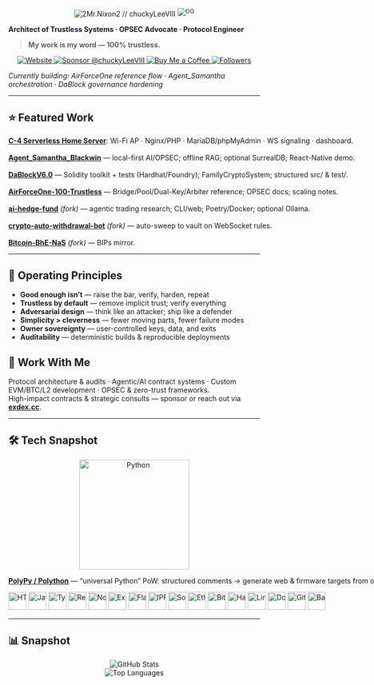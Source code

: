 <!-- Header + Badges -->

<p align="center">
  <nobr>
    <img
      alt="2Mr.Nixon2 // chuckyLeeVIII"
      src="https://readme-typing-svg.demolab.com?font=JetBrains+Mono&weight=800&size=44&duration=1&pause=999999&color=00C853&center=false&vCenter=true&repeat=false&width=720&lines=2Mr.Nixon2%20//%20chuckyLeeVIII"/>
    <sup>
      <img
        alt="OG"
        src="https://readme-typing-svg.demolab.com?font=JetBrains+Mono&weight=800&size=30&duration=1&pause=999999&color=FFFFFF&center=false&vCenter=true&repeat=false&width=35&lines=OG"/>
    </sup>
  </nobr>
</p>




<strong>Architect of Trustless Systems&nbsp;·&nbsp;OPSEC Advocate&nbsp;·&nbsp;Protocol Engineer</strong>

> **My work is my word — 100% trustless.**

<p align="center">
  <a href="https://exdex.cc/">
    <img alt="Website" src="https://img.shields.io/badge/Website-exdex.cc-0A0A0A?style=for-the-badge&logo=firefox&logoColor=white">
  </a>
  <a href="https://github.com/sponsors/chuckyLeeVIII">
    <img alt="Sponsor @chuckyLeeVIII" src="https://img.shields.io/badge/Sponsor-@chuckyLeeVIII-EA4AAA?style=for-the-badge&logo=githubsponsors&logoColor=white">
  </a>
  <a href="https://buymeacoffee.com/johnsoneriq">
    <img alt="Buy Me a Coffee" src="https://img.shields.io/badge/Buy%20Me%20A%20Coffee-johnsoneriq-FFDD00?style=for-the-badge&logo=buymeacoffee&logoColor=black">
  </a>
  <a href="https://github.com/chuckyLeeVIII">
    <img alt="Followers" src="https://img.shields.io/github/followers/chuckyLeeVIII?style=for-the-badge&label=Followers">
  </a>
</p>

<em>Currently building:&nbsp;AirForceOne reference flow&nbsp;·&nbsp;Agent_Samantha orchestration&nbsp;·&nbsp;DaBlock governance hardening</em>

</div>

---

## ⭐ Featured Work
<p>
  <nobr><a href="https://github.com/I-AI-INTERGRATIONS/C4-Server"><strong>C-4 Serverless Home Server</strong></a>: Wi-Fi AP · Nginx/PHP · MariaDB/phpMyAdmin · WS signaling · dashboard.</nobr><br><br>
  <nobr><a href="https://github.com/chuckyLeeVIII/Agent_Samantha_Blackwin"><strong>Agent_Samantha_Blackwin</strong></a> — local-first AI/OPSEC; offline RAG; optional SurrealDB; React-Native demo.</nobr><br><br>
  <nobr><a href="https://github.com/chuckyLeeVIII/DaBlockV6.0"><strong>DaBlockV6.0</strong></a> — Solidity toolkit + tests (Hardhat/Foundry); FamilyCryptoSystem; structured src/ &amp; test/.</nobr><br><br>
  <nobr><a href="https://github.com/chuckyLeeVIII/AirForceOne-100-Trustless"><strong>AirForceOne-100-Trustless</strong></a> — Bridge/Pool/Dual-Key/Arbiter reference; OPSEC docs; scaling notes.</nobr><br><br>
  <nobr><a href="https://github.com/chuckyLeeVIII/ai-hedge-fund"><strong>ai-hedge-fund</strong></a> <em>(fork)</em> — agentic trading research; CLI/web; Poetry/Docker; optional Ollama.</nobr><br><br>
  <nobr><a href="https://github.com/chuckyLeeVIII/crypto-auto-withdrawal-bot"><strong>crypto-auto-withdrawal-bot</strong></a> <em>(fork)</em> — auto-sweep to vault on WebSocket rules.</nobr><br><br>
  <nobr><a href="https://github.com/chuckyLeeVIII/Bitcoin-BhE-NaS"><strong>Bitcoin-BhE-NaS</strong></a> <em>(fork)</em> — BIPs mirror.</nobr>
</p>

---

## 🧩 Operating Principles
- **Good enough isn’t** — raise the bar, verify, harden, repeat  
- **Trustless by default** — remove implicit trust; verify everything  
- **Adversarial design** — think like an attacker; ship like a defender  
- **Simplicity > cleverness** — fewer moving parts, fewer failure modes  
- **Owner sovereignty** — user-controlled keys, data, and exits  
- **Auditability** — deterministic builds & reproducible deployments

## 💼 Work With Me
Protocol architecture & audits · Agentic/AI contract systems · Custom EVM/BTC/L2 development · OPSEC & zero-trust frameworks.  
High-impact contracts & strategic consults — sponsor or reach out via **[exdex.cc](https://exdex.cc)**.

---
## 🛠 Tech Snapshot

<!-- Python banner + PolyPy blurb -->
<p align="center">
  <img src="https://cdn.jsdelivr.net/gh/devicons/devicon/icons/python/python-original.svg" alt="Python" width="220" />
</p>
<p align="center">
  <nobr><a href="https://github.com/chuckyLeeVIII/PolyPy--a-master-and-universal-guide-and-proof-of-work-to-polly-py-paradigm"><strong>PolyPy / Polython</strong></a> — “universal Python” PoW: structured comments → generate web &amp; firmware targets from one Python toolchain.</nobr>
</p>

<!-- Single inline row of logos -->
<p align="center">
  <nobr>
    <img src="https://cdn.simpleicons.org/html5/E34F26" height="36" alt="HTML5"/>
    <img src="https://cdn.simpleicons.org/javascript/F7DF1E" height="36" alt="JavaScript"/>
    <img src="https://cdn.simpleicons.org/typescript/3178C6" height="36" alt="TypeScript"/>
    <img src="https://cdn.simpleicons.org/react/61DAFB" height="36" alt="React"/>
    <img src="https://cdn.simpleicons.org/nodedotjs/339933" height="36" alt="Node.js"/>
    <img src="https://cdn.simpleicons.org/express/FFFFFF" height="36" alt="Express"/>
    <img src="https://cdn.simpleicons.org/flask/FFFFFF" height="36" alt="Flask"/>
    <img src="https://cdn.simpleicons.org/ipfs/65C2CB" height="36" alt="IPFS"/>
    <img src="https://cdn.simpleicons.org/solidity/FFFFFF" height="36" alt="Solidity"/>
    <img src="https://cdn.simpleicons.org/ethereum/3C3C3D" height="36" alt="Ethereum"/>
    <img src="https://cdn.simpleicons.org/bitcoin/F7931A" height="36" alt="Bitcoin"/>
    <img src="https://cdn.jsdelivr.net/gh/devicons/devicon/icons/hardhat/hardhat-original.svg" height="36" alt="Hardhat"/>
    <img src="https://cdn.simpleicons.org/linux/FCC624" height="36" alt="Linux"/>
    <img src="https://cdn.simpleicons.org/docker/2496ED" height="36" alt="Docker"/>
    <img src="https://cdn.simpleicons.org/githubactions/2088FF" height="36" alt="GitHub Actions"/>
    <img src="https://cdn.simpleicons.org/gnubash/4EAA25" height="36" alt="Bash"/>
  </nobr>
</p>

---

## 📊 Snapshot
<p align="center">
  <img alt="GitHub Stats" src="https://github-readme-stats.vercel.app/api?username=chuckyLeeVIII&show_icons=true&rank_icon=github&theme=radical&cache_seconds=86400&hide_border=true" /><br/>
  <img alt="Top Languages" src="https://github-readme-stats.vercel.app/api/top-langs/?username=chuckyLeeVIII&layout=compact&theme=radical&cache_seconds=86400&hide_border=true" /><br/>
</p>
